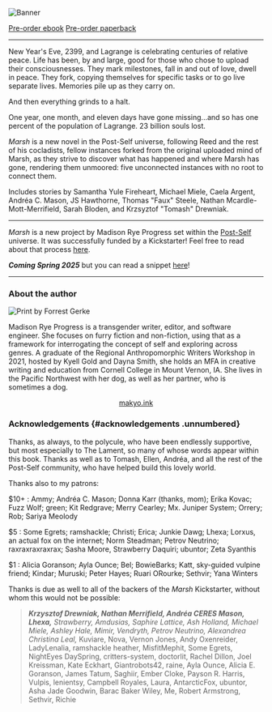 ![Banner](/front.png)
<p class="buy">
<a href="https://makyo.itch.io/marsh" target="_blank">Pre-order ebook</a>
<a href="https://makyo-ink.square.site/product/marsh/18" target="_blank">Pre-order paperback</a> 
</p>

-----

New Year's Eve, 2399, and Lagrange is celebrating centuries of relative peace. Life has been, by and large, good for those who chose to upload their consciousnesses. They mark milestones, fall in and out of love, dwell in peace. They fork, copying themselves for specific tasks or to go live separate lives. Memories pile up as they carry on.

And then everything grinds to a halt.

One year, one month, and eleven days have gone missing...and so has one percent of the population of Lagrange. 23 billion souls lost.

*Marsh* is a new novel in the Post-Self universe, following Reed and the rest of his cocladists, fellow instances forked from the original uploaded mind of Marsh, as they strive to discover what has happened and where Marsh has gone, rendering them unmoored: five unconnected instances with no root to connect them.

Includes stories by Samantha Yule Fireheart, Michael Miele, Caela Argent, Andréa C. Mason, JS Hawthorne, Thomas "Faux" Steele, Nathan Mcardle-Mott-Merrifield, Sarah Bloden, and Krzsyztof "Tomash" Drewniak.

-----

*Marsh* is a new project by Madison Rye Progress set within the [Post-Self](https://post-self.ink) universe. It was successfully funded by a Kickstarter! Feel free to read about that process [here](/kickstarter).

***Coming Spring 2025*** but you can read a snippet [here](/preview)!

-----

### About the author

<img alt="Print by Forrest Gerke" src="https://makyo.ink/assets/img/headshot.png" class="invertable" />

Madison Rye Progress is a transgender writer, editor, and software engineer. She focuses on furry fiction and non-fiction, using that as a framework for interrogating the concept of self and exploring across genres. A graduate of the Regional Anthropomorphic Writers Workshop in 2021, hosted by Kyell Gold and Dayna Smith, she holds an MFA in creative writing and education from Cornell College in Mount Vernon, IA. She lives in the Pacific Northwest with her dog, as well as her partner, who is sometimes a dog.

<p style="text-align: center"><a href="https://makyo.ink" target="_blank">makyo.ink</a></p>

### Acknowledgements {#acknowledgements .unnumbered}

Thanks, as always, to the polycule, who have been endlessly supportive, but most especially to The Lament, so many of whose words appear within this book. Thanks as well as to Tomash, Ellen, Andréa, and all the rest of the Post-Self community, who have helped build this lovely world.

Thanks also to my patrons:

\$10+
:   Ammy; Andréa C. Mason; Donna Karr (thanks, mom); Erika Kovac; Fuzz Wolf; green; Kit Redgrave; Merry Cearley; Mx. Juniper System; Orrery; Rob; Sariya Meolody

\$5
:   Some Egrets; ramshackle; Christi; Erica; Junkie Dawg; Lhexa; Lorxus, an actual fox on the internet; Norm Steadman; Petrov Neutrino; raxraxraxraxrax; Sasha Moore, Strawberry Daquiri; ubuntor; Zeta Syanthis

\$1
:   Alicia Goranson; Ayla Ounce; Bel; BowieBarks; Katt, sky-guided vulpine friend; Kindar; Muruski; Peter Hayes; Ruari ORourke; Sethvir; Yana Winters

Thanks is due as well to all of the backers of the *Marsh* Kickstarter, without whom this would not be possible:

> ***Krzysztof Drewniak, Nathan Merrifield, Andréa CERES Mason, Lhexa,*** *Strawberry, Amdusias, Saphire Lattice, Ash Holland, Michael Miele, Ashley Hale, Mimir, Vendryth, Petrov Neutrino, Alexandrea Christina Leal,* Kuviare, Nova, Vernon Jones, Andy Oxenreider, LadyLenalia, ramshackle heather, MisfitMephit, Some Egrets, NightEyes DaySpring, critters-system, doctorlit, Rachel Dillon, Joel Kreissman, Kate Eckhart, Giantrobots42, raine, Ayla Ounce, Alicia E. Goranson, James Tatum, Saghiir, Ember Cloke, Payson R. Harris, Vulpis, lenientsy, Campbell Royales, Laura, AntarcticFox, ubuntor, Asha Jade Goodwin, Barac Baker Wiley, Me, Robert Armstrong, Sethvir, Richie
